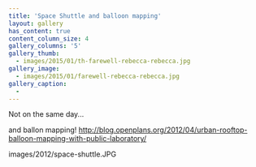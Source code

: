 ```yaml
---
title: 'Space Shuttle and balloon mapping'
layout: gallery
has_content: true
content_column_size: 4
gallery_columns: '5'
gallery_thumb: 
  - images/2015/01/th-farewell-rebecca-rebecca.jpg
gallery_image:
  - images/2015/01/farewell-rebecca-rebecca.jpg
gallery_caption: 
  - 
---
```


Not on the same day... 


and ballon mapping! http://blog.openplans.org/2012/04/urban-rooftop-balloon-mapping-with-public-laboratory/

images/2012/space-shuttle.JPG